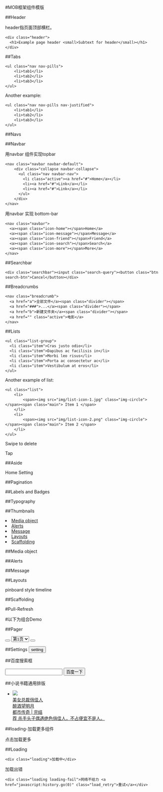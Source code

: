 #MOB框架组件模版

##Header

header指页面顶部横栏。

   	<div class="header">
	  <h1>Example page header <small>Subtext for header</small></h1>
	</div>

##Tabs

    <ul class="nav nav-pills">
        <li>tab1</li>
        <li>tab2</li>
        <li>tab3</li>
    </ul>

Another example:

    <ul class="nav nav-pills nav-justified">
        <li>tab1</li>
        <li>tab2</li>
        <li>tab3</li>
    </ul>

##Navs

##Navbar

用navbar 组件实现topbar

   	<nav class="navbar navbar-default">
        <div class="collapse navbar-collapse">
          <ul class="nav navbar-nav">
            <li class="active"><a href="#">Home</a></li>
            <li><a href="#">Link</a></li>
            <li><a href="#">Link</a></li>
          </ul>
        </div>
  	</nav>

用navbar 实现 bottom-bar

    <nav class="navbar">
      <a><span class="icon-home"></span>Home</a>
      <a><span class="icon-message"></span>Message</a>
      <a><span class="icon-friend"></span>Friend</a>
      <a><span class="icon-search"></span>Search</a>
      <a><span class="icon-more"></span>More</a>
    </nav>


##Searchbar

    <div class="searchbar"><input class="search-query"><button class="btn search-btn">Cancel</button></div>


##Breadcrumbs

    <nav class="breadcrumb">
      <a href="a">全部文件</a><span class="divider"></span>
      <a href="###">...</a><span class="divider"></span>
      <a href="b">新建文件夹</a><span class="divider"></span>
      <a href="" class="active">电影</a>
    </nav>


##Lists

   	<ul class="list-group">
	  <li class="item">Cras justo odio</li>
	  <li class="item">Dapibus ac facilisis in</li>
	  <li class="item">Morbi leo risus</li>
	  <li class="item">Porta ac consectetur ac</li>
	  <li class="item">Vestibulum at eros</li>
	</ul>	

Another example of list:

    <ul class="list">
        <li>
            <span><img src="img/list-icon-1.jpg" class="img-circle"></span><span class="main"> Item 1 </span>
        </li>
        <li>
            <span><img src="img/list-icon-2.png" class="img-circle"></span><span class="main"> Item 2 </span>
        </li>
    </ul>

Swipe to delete

Tap

##Aside

<nav>
<a><span class="icon-home"></span>Home</a>
<a><span class="icon-setting"></span>Setting</a>
</nav>

##Pagination

##Labels and Badges

##Typography

##Thumbnails

<li><a href="#media"><i class="icon-chevron-right"></i> Media object</a></li>
<li><a href="#alerts"><i class="icon-chevron-right"></i> Alerts</a></li>
<li><a href=""><i class="icon-chevron-right"></i> Message</a></li>
<li><a href=""><i class="icon-chevron-right"></i> Layouts</a></li>
<li><a href=""><i class="icon-chevron-right"></i> Scaffolding</a></li>

##Media object

##Alerts

##Message

##Layouts

pinboard style
timeline

##Scaffolding

#Pull-Refresh

#以下为组合Demo

##Pager 
<div class="panel panel-default">
<div class="panel-body">
<button type="button" class="btn btn-default">
<span class="glyphicon glyphicon-chevron-up"></span>
</button>

<select class="paging-select">
<option value="0">第1页</option>
<option value="1">第2页</option>
</select>

<button type="button" class="btn btn-default">
<span class="glyphicon glyphicon-chevron-down"></span>
</button>
</div>
</div>

##Settings
<button type="button" class="btn btn-default">
setting
<span class="glyphicon glyphicon-chevron-right"></span>
</button>


##百度搜索框
<form>
<div class="se-box">
<input type="search" class="se-input" value="">
<button type="submit" class="se-btn">百度一下</button>
</div>
</form>

##小说书籍通用排版
<div class="com-book-lis">
<ul>
<li>
<a href="" class="book-lis-link">
<div class="book-img"><img src="http://m.baidu.com/static/wapbook/novel/nocover.png"></div>
<div class="book-cont">
<div class="book-info">
<div class="bname ellipsis">美女总裁俏佳人</div>
<div class="book-detail">
<div class="book-detail-left">
<span class="penname ellipsis">醉酒望明月</span>
</div>
<div class="book-detail-right">
<span class="cate ellipsis">都市传奇</span>
<span class="sep">|</span>
<span class="status ellipsis">完结</span>
</div>
</div>
<div class="read-detail clr">
<span class="read-ico">荐</span>
<span class="read-cont">杀手头子偶遇绝色俏佳人，不占便宜不是人。</span>
</div>
</div>
</div>
</a>
</li>
</ul>
</div>

##loading-加载更多组件
<div class="load_status">
<div class="load_cont">
<div class="load_more ">点击加载更多<span class="load_down_ico"></span></div>
<div class="load_ing " style="display:none"><span class="load_ing_txt">加载中</span><img src="http://m.baidu.com/static/wapbook/genuine/loading.png" title="loading" class="loading_ico"></div>
<div class="load_fail " style="display:none">网络不稳定，请重新加载</div>
<div class="load_end " style="display:none">已经到底了</div>
</div>
</div>


##Loading

	<div class="loading">加载中</div>

加载出错

	<div class="loading loading-fail">网络不给力 <a href="javascript:history.go(0)" class="load_retry">重试</a></div>


